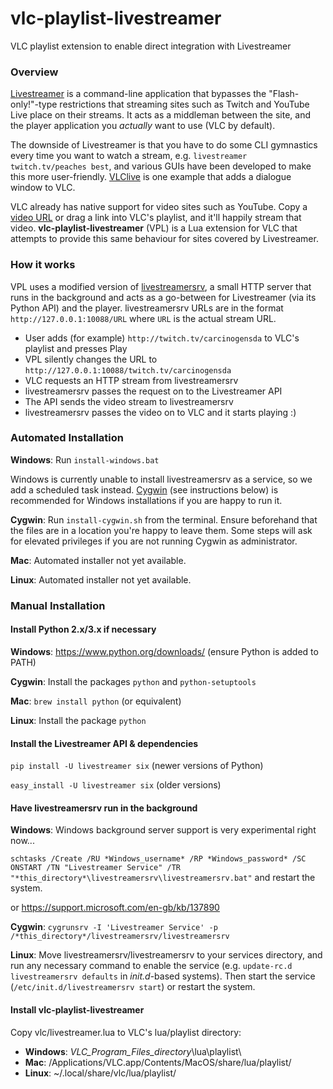 # vlc-playlist-livestreamer
VLC playlist extension to enable direct integration with Livestreamer

### Overview
[Livestreamer](http://docs.livestreamer.io/) is a command-line application that bypasses the "Flash-only!"-type restrictions that streaming sites such as Twitch and YouTube Live place on their streams. It acts as a middleman between the site, and the player application you *actually* want to use (VLC by default).

The downside of Livestreamer is that you have to do some CLI gymnastics every time you want to watch a stream, e.g. `livestreamer twitch.tv/peaches best`, and various GUIs have been developed to make this more user-friendly. [VLClive](https://github.com/sleighsoft/VLClive) is one example that adds a dialogue window to VLC.

VLC already has native support for video sites such as YouTube. Copy a [video URL](https://www.youtube.com/watch?v=oHg5SJYRHA0) or drag a link into VLC's playlist, and it'll happily stream that video. **vlc-playlist-livestreamer** (VPL) is a Lua extension for VLC that attempts to provide this same behaviour for sites covered by Livestreamer.

### How it works
VPL uses a modified version of [livestreamersrv](https://github.com/athoik/livestreamersrv), a small HTTP server that runs in the background and acts as a go-between for Livestreamer (via its Python API) and the player. livestreamersrv URLs are in the format `http://127.0.0.1:10088/URL` where `URL` is the actual stream URL.

* User adds (for example) `http://twitch.tv/carcinogensda` to VLC's playlist and presses Play
* VPL silently changes the URL to `http://127.0.0.1:10088/twitch.tv/carcinogensda`
* VLC requests an HTTP stream from livestreamersrv
* livestreamersrv passes the request on to the Livestreamer API
* The API sends the video stream to livestreamersrv
* livestreamersrv passes the video on to VLC and it starts playing :)

### Automated Installation
**Windows**: Run `install-windows.bat`

Windows is currently unable to install livestreamersrv as a service, so we add a scheduled task instead. [Cygwin](https://www.cygwin.com/) (see instructions below) is recommended for Windows installations if you are happy to run it.

**Cygwin**: Run `install-cygwin.sh` from the terminal. Ensure beforehand that the files are in a location you're happy to leave them. Some steps will ask for elevated privileges if you are not running Cygwin as administrator.

**Mac**: Automated installer not yet available.

**Linux**: Automated installer not yet available.

### Manual Installation
#### Install Python 2.x/3.x if necessary
**Windows**: https://www.python.org/downloads/ (ensure Python is added to PATH)

**Cygwin**: Install the packages `python` and `python-setuptools`

**Mac**: `brew install python` (or equivalent)

**Linux**: Install the package `python`

#### Install the Livestreamer API & dependencies
`pip install -U livestreamer six` (newer versions of Python)

`easy_install -U livestreamer six` (older versions)

#### Have livestreamersrv run in the background
**Windows**: Windows background server support is very experimental right now...

`schtasks /Create /RU *Windows_username* /RP *Windows_password* /SC ONSTART /TN "Livestreamer Service" /TR "*this_directory*\livestreamersrv\livestreamersrv.bat"` and restart the system.

or https://support.microsoft.com/en-gb/kb/137890

**Cygwin**: `cygrunsrv -I 'Livestreamer Service' -p /*this_directory*/livestreamersrv/livestreamersrv`

**Linux**: Move livestreamersrv/livestreamersrv to your services directory, and run any necessary command to enable the service (e.g. `update-rc.d livestreamersrv defaults` in *init.d*-based systems). Then start the service (`/etc/init.d/livestreamersrv start`) or restart the system.

#### Install vlc-playlist-livestreamer
Copy vlc/livestreamer.lua to VLC's lua/playlist directory:
* **Windows**: *VLC_Program_Files_directory*\lua\playlist\
* **Mac**: /Applications/VLC.app/Contents/MacOS/share/lua/playlist/
* **Linux**: ~/.local/share/vlc/lua/playlist/
